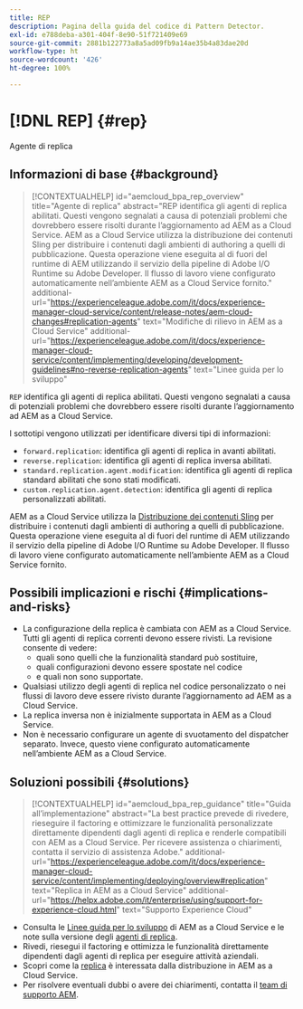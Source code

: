```yaml
---
title: REP
description: Pagina della guida del codice di Pattern Detector.
exl-id: e788deba-a301-404f-8e90-51f721409e69
source-git-commit: 2881b122773a8a5ad09fb9a14ae35b4a83dae20d
workflow-type: ht
source-wordcount: '426'
ht-degree: 100%

---
```


# [!DNL REP] {#rep}

Agente di replica

## Informazioni di base {#background}

>[!CONTEXTUALHELP]
>id="aemcloud_bpa_rep_overview"
>title="Agente di replica"
>abstract="REP identifica gli agenti di replica abilitati. Questi vengono segnalati a causa di potenziali problemi che dovrebbero essere risolti durante l’aggiornamento ad AEM as a Cloud Service. AEM as a Cloud Service utilizza la distribuzione dei contenuti Sling per distribuire i contenuti dagli ambienti di authoring a quelli di pubblicazione. Questa operazione viene eseguita al di fuori del runtime di AEM utilizzando il servizio della pipeline di Adobe I/O Runtime su Adobe Developer. Il flusso di lavoro viene configurato automaticamente nell’ambiente AEM as a Cloud Service fornito."
>additional-url="https://experienceleague.adobe.com/it/docs/experience-manager-cloud-service/content/release-notes/aem-cloud-changes#replication-agents" text="Modifiche di rilievo in AEM as a Cloud Service"
>additional-url="https://experienceleague.adobe.com/it/docs/experience-manager-cloud-service/content/implementing/developing/development-guidelines#no-reverse-replication-agents" text="Linee guida per lo sviluppo"

`REP` identifica gli agenti di replica abilitati. Questi vengono segnalati a causa di potenziali problemi che dovrebbero essere risolti durante l’aggiornamento ad AEM as a Cloud Service.

I sottotipi vengono utilizzati per identificare diversi tipi di informazioni:

* `forward.replication`: identifica gli agenti di replica in avanti abilitati.
* `reverse.replication`: identifica gli agenti di replica inversa abilitati.
* `standard.replication.agent.modification`: identifica gli agenti di replica standard abilitati che sono stati modificati.
* `custom.replication.agent.detection`: identifica gli agenti di replica personalizzati abilitati.

AEM as a Cloud Service utilizza la [Distribuzione dei contenuti Sling](https://sling.apache.org/documentation/bundles/content-distribution.html) per distribuire i contenuti dagli ambienti di authoring a quelli di pubblicazione. Questa operazione viene eseguita al di fuori del runtime di AEM utilizzando il servizio della pipeline di Adobe I/O Runtime su Adobe Developer. Il flusso di lavoro viene configurato automaticamente nell’ambiente AEM as a Cloud Service fornito.

## Possibili implicazioni e rischi {#implications-and-risks}

* La configurazione della replica è cambiata con AEM as a Cloud Service. Tutti gli agenti di replica correnti devono essere rivisti. La revisione consente di vedere:
   * quali sono quelli che la funzionalità standard può sostituire,
   * quali configurazioni devono essere spostate nel codice
   * e quali non sono supportate.
* Qualsiasi utilizzo degli agenti di replica nel codice personalizzato o nei flussi di lavoro deve essere rivisto durante l’aggiornamento ad AEM as a Cloud Service.
* La replica inversa non è inizialmente supportata in AEM as a Cloud Service.
* Non è necessario configurare un agente di svuotamento del dispatcher separato. Invece, questo viene configurato automaticamente nell’ambiente AEM as a Cloud Service.

## Soluzioni possibili {#solutions}

>[!CONTEXTUALHELP]
>id="aemcloud_bpa_rep_guidance"
>title="Guida all’implementazione"
>abstract="La best practice prevede di rivedere, rieseguire il factoring e ottimizzare le funzionalità personalizzate direttamente dipendenti dagli agenti di replica e renderle compatibili con AEM as a Cloud Service. Per ricevere assistenza o chiarimenti, contatta il servizio di assistenza Adobe."
>additional-url="https://experienceleague.adobe.com/it/docs/experience-manager-cloud-service/content/implementing/deploying/overview#replication" text="Replica in AEM as a Cloud Service"
>additional-url="https://helpx.adobe.com/it/enterprise/using/support-for-experience-cloud.html" text="Supporto Experience Cloud"

* Consulta le [Linee guida per lo sviluppo](https://experienceleague.adobe.com/it/docs/experience-manager-cloud-service/content/implementing/developing/development-guidelines#no-reverse-replication-agents) di AEM as a Cloud Service e le note sulla versione degli [agenti di replica](https://experienceleague.adobe.com/it/docs/experience-manager-cloud-service/content/release-notes/aem-cloud-changes#replication-agents).
* Rivedi, riesegui il factoring e ottimizza le funzionalità direttamente dipendenti dagli agenti di replica per eseguire attività aziendali.
* Scopri come la [replica](https://experienceleague.adobe.com/it/docs/experience-manager-cloud-service/content/implementing/deploying/overview#replication) è interessata dalla distribuzione in AEM as a Cloud Service.
* Per risolvere eventuali dubbi o avere dei chiarimenti, contatta il [team di supporto AEM](https://helpx.adobe.com/it/enterprise/using/support-for-experience-cloud.html).
